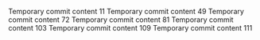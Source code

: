 Temporary commit content 11
Temporary commit content 49
Temporary commit content 72
Temporary commit content 81
Temporary commit content 103
Temporary commit content 109
Temporary commit content 111
